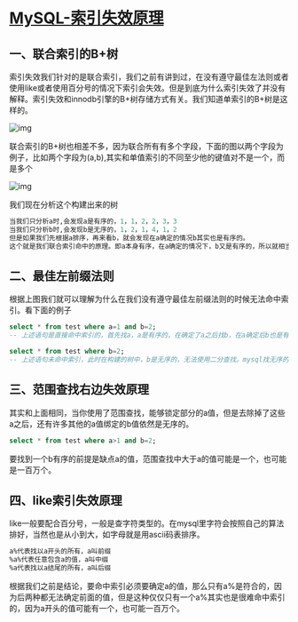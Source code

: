 # [MySQL-索引失效原理](https://www.cnblogs.com/chiyun/p/14066382.html)

## 一、联合索引的B+树

索引失效我们针对的是联合索引，我们之前有讲到过，在没有遵守最佳左法则或者使用like或者使用百分号的情况下索引会失效。但是到底为什么索引失效了并没有解释。索引失效和innodb引擎的B+树存储方式有关。我们知道单索引的B+树是这样的。

![img](https://gitee.com/jiyudashuaige/img/raw/master/img/20200918170911.png)

联合索引的B+树也相差不多，因为联合所有有多个字段，下面的图以两个字段为例子，比如两个字段为(a,b),其实和单值索引的不同至少他的键值对不是一个，而是多个

![img](https://gitee.com/jiyudashuaige/img/raw/master/img/20200918170956.png)

我们现在分析这个构建出来的树

```python
当我们只分析a时,会发现a是有序的，1，1，2，2，3，3
当我们只分析b时,会发现b是无序的，1，2，1，4，1，2
但是如果我们先根据a排序，再来看b，就会发现在a确定的情况b其实也是有序的。
这个就是我们联合索引命中的原理。即a本身有序，在a确定的情况下，b又是有序的，所以就相当于都是有序的
```

## 二、最佳左前缀法则

根据上图我们就可以理解为什么在我们没有遵守最佳左前缀法则的时候无法命中索引。看下面的例子

```sql
select * from test where a=1 and b=2;
-- 上述语句是直接命中索引的，首先找a，a是有序的，在确定了a之后找b，在a确定后b也是有序的。

select * from test where b=2;
-- 上述语句未命中索引，此时在构建的树中，b是无序的，无法使用二分查找。mysql找无序的数据就是全表扫描。
```

## 三、范围查找右边失效原理

其实和上面相同，当你使用了范围查找，能够锁定部分的a值，但是去除掉了这些a之后，还有许多其他的a值绑定的b值依然是无序的。

```sql
select * from test where a>1 and b=2;
```

要找到一个b有序的前提是缺点a的值，范围查找中大于a的值可能是一个，也可能是一百万个。

## 四、like索引失效原理

like一般要配合百分号，一般是查字符类型的。在mysql里字符会按照自己的算法排好，当然也是从小到大，如字母就是用ascii码表排序。

```sql
a%代表找以a开头的所有，a叫前缀
%a%代表任意包含a的值，a叫中缀
%a代表找以a结尾的所有，a叫后缀
```

根据我们之前是结论，要命中索引必须要确定a的值，那么只有a%是符合的，因为后两种都无法确定前面的值，但是这种仅仅只有一个a%其实也是很难命中索引的，因为a开头的值可能有一个，也可能一百万个。